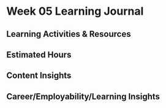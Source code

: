 # Week 05 Learning Journal

## Learning Activities & Resources


## Estimated Hours


## Content Insights


## Career/Employability/Learning Insights

